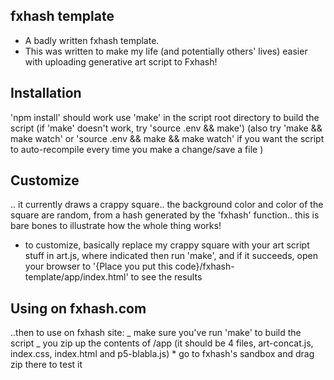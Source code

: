 ## fxhash template

- A badly written fxhash template.
- This was written to make my life (and potentially others' lives) easier with uploading generative art script to Fxhash!

## Installation

'npm install' should work
use 'make' in the script root directory to build the script
(if 'make' doesn't work, try 'source .env && make')
(also try 'make && make watch' or 'source .env && make && make watch' if you want the script to auto-recompile every time you make a change/save a file )

## Customize

.. it currently draws a crappy square.. the background color and color of the square are random, from a hash generated by the 'fxhash' function.. this is bare bones
to illustrate how the whole thing works!

- to customize, basically replace my crappy square with your art script stuff in art.js, where indicated
  then run 'make', and if it succeeds, open your browser to '{Place you put this code}/fxhash-template/app/index.html' to see the results

## Using on fxhash.com

..then to use on fxhash site:
_ make sure you've run 'make' to build the script
_ you zip up the contents of /app (it should be 4 files, art-concat.js, index.css, index.html and p5-blabla.js) \* go to fxhash's sandbox and drag zip there to test it
